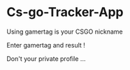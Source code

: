 # Cs-go-Tracker-App

Using gamertag is your CSGO nickname

Enter gamertag and result !

Don't your private profile ...
